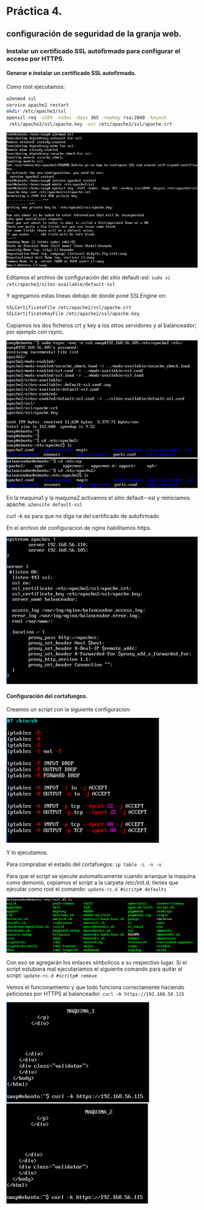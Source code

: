 # Práctica 4.

## configuración de seguridad de la granja web.

### Instalar un certificado SSL autofirmado para configurar el acceso por HTTPS.

#### Generar e instalar un certificado SSL autofirmado.

Como root ejecutamos:

```bash
a2enmod ssl
service apache2 restart
mkdir /etc/apache2/ssl
openssl req -x509 -nodes -days 365 -newkey rsa:2048 -keyout
 /etc/apache2/ssl/apache.key -out /etc/apache2/ssl/apache.crt
```
![img](https://github.com/suribel/SWAP/blob/master/img/P4/confini.PNG)

Editamos el archivo de configuración del sitio default-ssl:
`sudo vi /etc/apache2/sites-available/default-ssl`

Y agregamos estas lineas debajo de donde pone SSLEngine on:
```bash
SSLCertificateFile /etc/apache2/ssl/apache.crt
SSLCertificateKeyFile /etc/apache2/ssl/apache.key
```
Copiamos los dos ficheros crt y key a los otros servidores y al balanceador; por ejemplo con rsync.

![img](https://github.com/suribel/SWAP/blob/master/img/P4/copia2.PNG)
![img](https://github.com/suribel/SWAP/blob/master/img/P4/copials.PNG)

En la maquina1 y la maquina2 activamos el sitio default--ssl y reiniciamos apache. `a2ensite default-ssl`

curl -k es para que no diga na del certificado de autofirmado

En el archivo de configuracion de nginx habilitamos https.

![img](https://github.com/suribel/SWAP/blob/master/img/P4/nginx.PNG)

#### Configuración del cortafuegos.

Creamos un script con la siguiente configuracion:

![img](https://github.com/suribel/SWAP/blob/master/img/P4/script.PNG)

Y lo ejecutamos.

Para comprabar el estado del cortafuegos: `ip table -L -n -v`

Para que el script se ejecute automaticamente cuando arranque la maquina como demonio, copiamos el script a la carpeta /etc/init.d; tienes que ejecutar como root el comando:
`update-rc.d #scritp# defaults`

![img](https://github.com/suribel/SWAP/blob/master/img/P4/rm.PNG)

Con eso se agregarán los enlaces símbolicos a su respectivo lugar.
Si el script estubiera mal ejecutariamos el siguiente comando para quitar el script:
`update-rc.d #scritp# remove`

Vemos el funcionamiento y que todo funciona correctamente haciendo peticiones por HTTPS al balanceador.
`curl –k https://192.168.56.115`

![img](https://github.com/suribel/SWAP/blob/master/img/P4/curl1.PNG)
![img](https://github.com/suribel/SWAP/blob/master/img/P4/curl2.PNG)
